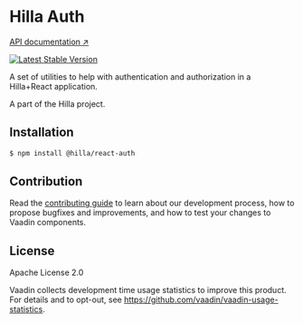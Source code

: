 # Hilla Auth

[API documentation ↗](https://hilla.dev/docs/data-binding/reference)

[![Latest Stable Version](https://img.shields.io/npm/v/@hilla/auth.svg)](https://www.npmjs.com/package/@hilla/auth)

A set of utilities to help with authentication and authorization in a Hilla+React application.

A part of the Hilla project.

## Installation

```bash
$ npm install @hilla/react-auth
```

## Contribution

Read the [contributing guide](https://vaadin.com/docs/latest/contributing-docs/overview) to learn about our development process, how to propose bugfixes and improvements, and how to test your changes to Vaadin components.

## License

Apache License 2.0

Vaadin collects development time usage statistics to improve this product.
For details and to opt-out, see https://github.com/vaadin/vaadin-usage-statistics.
